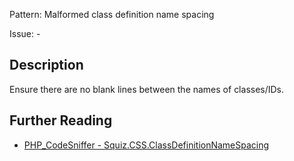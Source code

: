 Pattern: Malformed class definition name spacing

Issue: -

## Description

Ensure there are no blank lines between the names of classes/IDs.

## Further Reading

* [PHP_CodeSniffer - Squiz.CSS.ClassDefinitionNameSpacing](https://github.com/squizlabs/PHP_CodeSniffer/blob/master/src/Standards/Squiz/Sniffs/CSS/ClassDefinitionNameSpacingSniff.php)